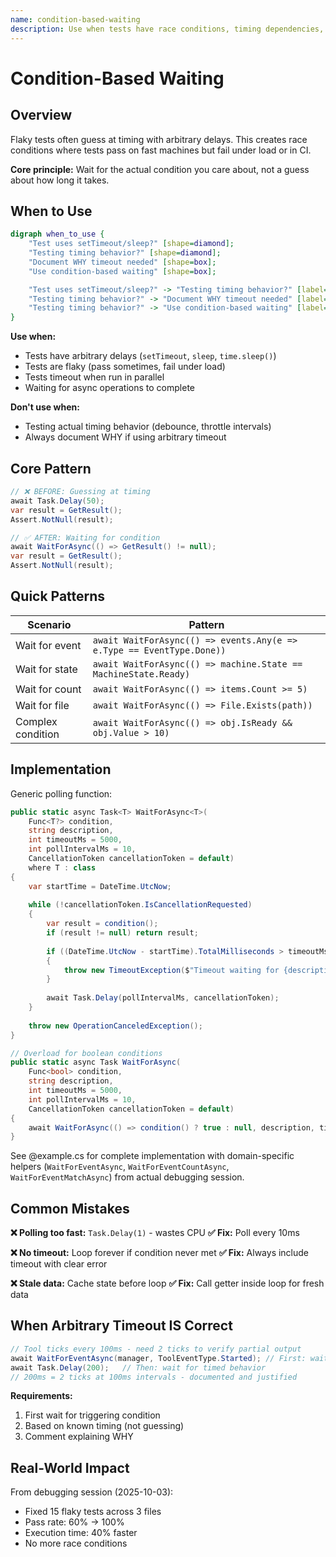 ```yaml
---
name: condition-based-waiting
description: Use when tests have race conditions, timing dependencies, or inconsistent pass/fail behavior - replaces arbitrary timeouts with condition polling to wait for actual state changes, eliminating flaky tests from timing guesses
---
```


# Condition-Based Waiting

## Overview

Flaky tests often guess at timing with arbitrary delays. This creates race conditions where tests pass on fast machines but fail under load or in CI.

**Core principle:** Wait for the actual condition you care about, not a guess about how long it takes.

## When to Use

```dot
digraph when_to_use {
    "Test uses setTimeout/sleep?" [shape=diamond];
    "Testing timing behavior?" [shape=diamond];
    "Document WHY timeout needed" [shape=box];
    "Use condition-based waiting" [shape=box];

    "Test uses setTimeout/sleep?" -> "Testing timing behavior?" [label="yes"];
    "Testing timing behavior?" -> "Document WHY timeout needed" [label="yes"];
    "Testing timing behavior?" -> "Use condition-based waiting" [label="no"];
}
```

**Use when:**
- Tests have arbitrary delays (`setTimeout`, `sleep`, `time.sleep()`)
- Tests are flaky (pass sometimes, fail under load)
- Tests timeout when run in parallel
- Waiting for async operations to complete

**Don't use when:**
- Testing actual timing behavior (debounce, throttle intervals)
- Always document WHY if using arbitrary timeout

## Core Pattern

```csharp
// ❌ BEFORE: Guessing at timing
await Task.Delay(50);
var result = GetResult();
Assert.NotNull(result);

// ✅ AFTER: Waiting for condition
await WaitForAsync(() => GetResult() != null);
var result = GetResult();
Assert.NotNull(result);
```

## Quick Patterns

| Scenario | Pattern |
|----------|---------|
| Wait for event | `await WaitForAsync(() => events.Any(e => e.Type == EventType.Done))` |
| Wait for state | `await WaitForAsync(() => machine.State == MachineState.Ready)` |
| Wait for count | `await WaitForAsync(() => items.Count >= 5)` |
| Wait for file | `await WaitForAsync(() => File.Exists(path))` |
| Complex condition | `await WaitForAsync(() => obj.IsReady && obj.Value > 10)` |

## Implementation

Generic polling function:
```csharp
public static async Task<T> WaitForAsync<T>(
    Func<T?> condition,
    string description,
    int timeoutMs = 5000,
    int pollIntervalMs = 10,
    CancellationToken cancellationToken = default)
    where T : class
{
    var startTime = DateTime.UtcNow;
    
    while (!cancellationToken.IsCancellationRequested)
    {
        var result = condition();
        if (result != null) return result;
        
        if ((DateTime.UtcNow - startTime).TotalMilliseconds > timeoutMs)
        {
            throw new TimeoutException($"Timeout waiting for {description} after {timeoutMs}ms");
        }
        
        await Task.Delay(pollIntervalMs, cancellationToken);
    }
    
    throw new OperationCanceledException();
}

// Overload for boolean conditions
public static async Task WaitForAsync(
    Func<bool> condition,
    string description,
    int timeoutMs = 5000,
    int pollIntervalMs = 10,
    CancellationToken cancellationToken = default)
{
    await WaitForAsync(() => condition() ? true : null, description, timeoutMs, pollIntervalMs, cancellationToken);
}
```

See @example.cs for complete implementation with domain-specific helpers (`WaitForEventAsync`, `WaitForEventCountAsync`, `WaitForEventMatchAsync`) from actual debugging session.

## Common Mistakes

**❌ Polling too fast:** `Task.Delay(1)` - wastes CPU
**✅ Fix:** Poll every 10ms

**❌ No timeout:** Loop forever if condition never met
**✅ Fix:** Always include timeout with clear error

**❌ Stale data:** Cache state before loop
**✅ Fix:** Call getter inside loop for fresh data

## When Arbitrary Timeout IS Correct

```csharp
// Tool ticks every 100ms - need 2 ticks to verify partial output
await WaitForEventAsync(manager, ToolEventType.Started); // First: wait for condition
await Task.Delay(200);   // Then: wait for timed behavior
// 200ms = 2 ticks at 100ms intervals - documented and justified
```

**Requirements:**
1. First wait for triggering condition
2. Based on known timing (not guessing)
3. Comment explaining WHY

## Real-World Impact

From debugging session (2025-10-03):
- Fixed 15 flaky tests across 3 files
- Pass rate: 60% → 100%
- Execution time: 40% faster
- No more race conditions
